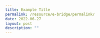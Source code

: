 ```yaml
---
title: Example Title
permalink: /resource/e-bridge/permalink/
date: 2022-06-27
layout: post
description: ""
---
```

